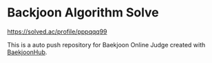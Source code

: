 # Backjoon Algorithm Solve

https://solved.ac/profile/pppqqq99


This is a auto push repository for Baekjoon Online Judge created with [BaekjoonHub](https://github.com/BaekjoonHub/BaekjoonHub).
